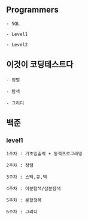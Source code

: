 ## Programmers
    
    - SQL
    
    - Level1
    
    - Level2
    

## 이것이 코딩테스트다
    
    - 정렬
    
    - 탐색
    
    - 그리디

## 백준

### level1

    1주차 : 기초입출력 + 동적프로그래밍

    2주차 : 정렬

    3주차 : 스택,큐,덱

    4주차 : 이분탐색/삼분탐색

    5주차 : 분할정복

    6주차 : 그리디

